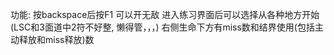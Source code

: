 功能:
按backspace后按F1 可以开无敌
进入练习界面后可以选择从各种地方开始(LSC和3面道中2符不好整, 懒得管，，，)
右侧生命下方有miss数和结界使用(包括主动释放和miss释放)数
